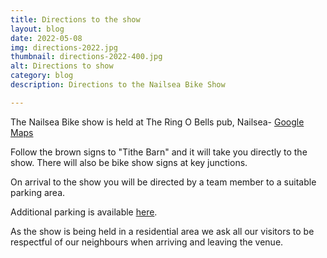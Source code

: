 ```yaml
---
title: Directions to the show
layout: blog
date: 2022-05-08
img: directions-2022.jpg
thumbnail: directions-2022-400.jpg
alt: Directions to show
category: blog
description: Directions to the Nailsea Bike Show

---
```


The Nailsea Bike show is held at The Ring O Bells pub, Nailsea- <a href="https://goo.gl/maps/W6MeZ2wZbGC2" target="_blank">Google Maps</a>

Follow the brown signs to "Tithe Barn" and it will take you directly to the show.  There will also be bike show signs at key junctions.

On arrival to the show you will be directed by a team member to a suitable parking area.

Additional parking is available [here](https://goo.gl/maps/sUdrmcBiWCstMJkAA).

As the show is being held in a residential area we ask all our visitors to be respectful of our neighbours when arriving and leaving the venue.
